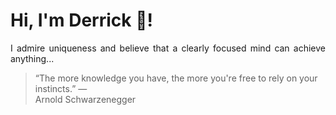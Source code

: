 # Hi, I'm Derrick 👋!
<p align="justify">I admire uniqueness and believe that a clearly focused mind can achieve anything...</p> 
<!-- #quote-start -->
<blockquote>&ldquo;The more knowledge you have, the more you're free to rely on your instincts.&rdquo; &mdash; <footer>Arnold Schwarzenegger</footer></blockquote>
<!-- #quote-end -->
